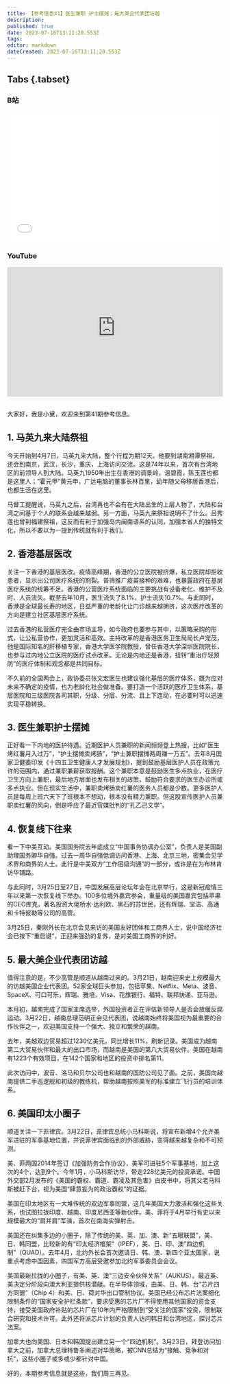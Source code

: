 ```yaml
---
title: 【参考信息41】医生兼职 护士摆摊；最大美企代表团访越
description: 
published: true
date: 2023-07-16T13:11:20.553Z
tags: 
editor: markdown
dateCreated: 2023-07-16T13:11:20.553Z
---
```


## Tabs {.tabset}
### B站
<div style="position: relative; padding: 30% 45%;">
<iframe style="position: absolute; width: 100%; height: 100%; left: 0; top: 0;" src="//player.bilibili.com/player.html?&bvid=BV1em4y1r7cP&page=1&as_wide=1&high_quality=1&danmaku=1&autoplay=0" scrolling="no" border="0" frameborder="no" framespacing="0" allowfullscreen="true"></iframe>
</div>

### YouTube
<div style="position: relative; padding: 30% 45%;">
<iframe style="position: absolute; top: 0; left: 0; width: 100%; height: 100%;" src="https://www.youtube-nocookie.com/embed/YouTubeVID" title="YouTube video player" frameborder="0" allow="accelerometer; autoplay; clipboard-write; encrypted-media; gyroscope; picture-in-picture" allowfullscreen></iframe>
</div>

##

大家好，我是小黛，欢迎来到第41期参考信息。

## 1. 马英九来大陆祭祖

今天开始到4月7日，马英九来大陆，整个行程为期12天。他要到湖南湘潭祭祖，还会到南京，武汉，长沙，重庆，上海访问交流。这是74年以来，首次有台湾地区的前领导人到大陆。马英九1950年出生在香港的调景岭，温碧霞，陈玉莲也都是这里人；”霍元甲”黄元申，广达电脑的董事长林百里，幼年随父母移居香港后，也都生活在这里。

马督工提醒说，马英九之后，台湾再也不会有在大陆出生的上层人物了，大陆和台湾之间基于个人的联系会越来越弱。另一方面，马英九来祭祖说明不了什么。吕秀莲也曾到福建祭祖，这反而有利于加强岛内闽南语系的认同，加强本省人的独特文化，所以不要以为一提到传统就有利于我们。

## 2. 香港基层医改

关注一下香港的基层医改。疫情高峰期，香港的公立医院被挤爆，私立医院却拒收患者，显示出公司医疗系统的割裂。普筛推广疫苗接种的艰难，也暴露政府在基层医疗系统的统筹不足。香港的公营医疗系统面临的主要挑战有设备老化、维护不及时、人员流失。截至去年10月，医生流失了8.1%，护士流失10.7%。与此同时，香港是全球最长寿的地区，日益严重的老龄化让门诊越来越拥挤，这次医疗改革的方向是建立社区基层医疗系统。

过去香港的私营医疗完全由市场主导，如今政府也要参与其中，以策略采购的形式，让公私营协作，更加灵活和高效。主持改革的是香港医务卫生局局长卢宠茂，他是国际知名的肝移植专家，香港大学医学院教授，曾任香港大学深圳医院院长，也参与过内地公立医院的医疗试点改革。无论是内地还是香港，扭转“重治疗轻预防”的医疗体制和观念都是共同目标。

不久前的全国两会上，政协委员张文宏医生也建议强化基层的医疗体系，既为应对未来不确定的疫情，也为老龄化社会做准备。要打造一个活跃的医疗卫生体系，基层医院和三级医院各司其职，分级、分层、分流、且上下连动，在必要时可以迅速实现平稳转换。

## 3. 医生兼职护士摆摊

正好看一下内地的医护待遇。近期医护人员兼职的新闻频频登上热搜，比如“医生烤红薯月入过万”，“护士摆摊卖烤肠”，“护士兼职摆摊两周赚一万五”。去年8月国家卫健委印发《十四五卫生健康人才发展规划》，提到鼓励基层医护人员在政策允许的范围内，通过兼职兼薪获取报酬。这个兼职本意是鼓励医生多点执业，在医疗卫生方向上兼职，最后地方层面也发布相关的政策，鼓励符合要求的医生办诊所或多点执业。但在现实生活中，兼职卖烤肠卖红薯的医务人员都是少数。更多医护人员是每周上班六天下了班根本不想动，根本没有精力兼职。但这股宣传医护人员兼职卖红薯的风向，倒是呼应了最近官媒批判的“孔乙己文学”。

## 4. 恢复线下往来

看一下中美互动。美国国务院去年底成立“中国事务协调办公室”，负责人是美国副助理国务卿华自强。过去一周华自强低调访问香港、上海、北京三地，密集会见学术界和商界的人士。此行是中美双方“工作层级沟通”的一部分，或许是在为布林肯访华铺路。

与此同时，3月25日至27日，中国发展高层论坛年会在北京举行，这是新冠疫情三年以来第一次恢复线下举办。100多位境外嘉宾参会，重量级的美国嘉宾包括苹果的CEO库克，著名投资大佬桥水·达利欧、黑石的苏世民，还有辉瑞、宝洁、高通和卡特彼勒等公司的高管。

3月25日，秦刚外长在北京会见来访的美国友好团体和工商界人士，说中国经济社会已按下“重启键”，正迎来强劲的复苏，是对美国工商界的利好。

## 5. 最大美企业代表团访越

值得注意的是，不少高管是顺道从越南过来的。3月21日，越南迎来史上规模最大的访越美国企业代表团。52家全球巨头参加，包括苹果、Netflix、Meta、波音、SpaceX、可口可乐，辉瑞、雅培、Visa、花旗银行、福特、联邦快递、亚马逊。

本月初，越南完成了国家主席选举，外国投资者正在评估新领导人是否会放缓反腐运动。3月22日，越南总理范明正会见代表团，说越南始终将美国视为最重要的合作伙伴之一，欢迎美国支持一个强大、独立和繁荣的越南。

去年，美越双边贸易超过1230亿美元，同比增长11%，刷新记录。美国成为越南第二大贸易伙伴和最大的出口市场，而越南是美国的第八大贸易伙伴。美国在越南有1223个有效项目，在142个国家和地区的投资中排名第11。

此次访问中，波音、洛马和贝尔公司也和越南的国防公司见了面。之前，美国向越南提供二手巡逻舰和初级的教练机，帮助越南按照美军的标准建立飞行员的培训体系。

## 6. 美国印太小圈子

顺道关注一下菲律宾。3月22日，菲律宾总统小马科斯说，将宣布新增4个允许美军进驻的军事基地位置，并说菲律宾面临到的外部威胁，变得越来越复杂和不可预测。

美、菲两国2014年签订《加强防务合作协议》，美军可进驻5个军事基地，加上这次的4个，达到9个。今年1月，小马科斯访华，带走228亿美元的投资承诺。中国外交部2月发布的《美国的霸权、霸道、霸凌及其危害》白皮书中，将其父老马科斯被赶下台，视为美国“肆意妄为的政治霸权”的证据。

美国在印太地区有一大堆传统的双边军事同盟，这几年美国大力激活和强化这些关系，也试图拉拢印度、越南、印度尼西亚等新伙伴。美、菲将于4月举行有史以来规模最大的“肩并肩”军演，首次在南海实弹射击。

美国还在纠集多边的小圈子，除了传统的美、英、加、澳、新“五眼联盟”，美、日、韩同盟，比较新的有“印太经济框架”（IPEF），美、日、印、澳“四边机制”（QUAD）。去年4月，北约外长会首次邀请日、韩、澳、新四个亚太国家，说重点考虑中国因素，四国军方高层受邀参加北约军事委员会会议。

美国最新拉拢的小圈子，有美、英、澳“三边安全伙伴关系”（AUKUS）。最近英、美决定分阶段向澳大利亚提供核潜艇。在半导体领域，由美、日、韩、台“芯片四方同盟”（Chip 4）和美、日、荷对华出口管制协议。美国已经公布芯片法案细化限制条件的“国家安全护栏条款”，要求受惠的芯片厂不得使用其他国家的资金支持，接受美国政府补贴的芯片厂在10年内严格限制到“受关注的国家”投资，限制联合研究和技术许可。此外还将派芯片计划的负责人访问韩日和台湾地区，探讨芯片法案。

加拿大也向美国、日本和韩国提出建立另一个“四边机制”。3月23日，拜登访问加拿大之前，加拿大总理特鲁多阐述对华策略，被CNN总结为“接触、竞争和对抗”，这些小圈子或多或少都针对中国。

好的，本期参考信息就是这些，我们周三再见。
